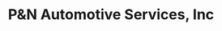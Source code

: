 ---
title: "P&N Automotive Services, Inc"
url: /concord/pandn-automotive-services-inc/
shop: car repair
---